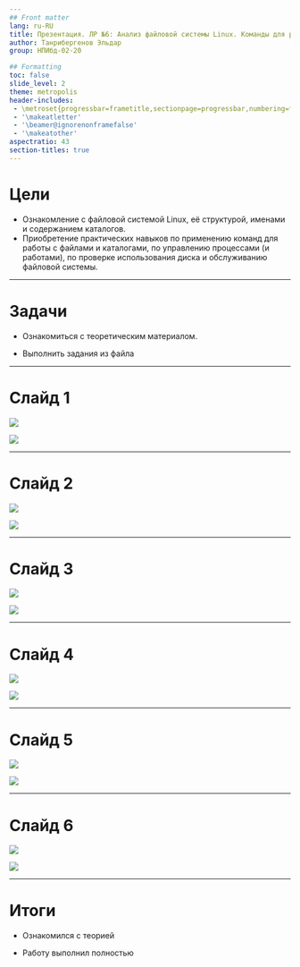 ```yaml
---
## Front matter
lang: ru-RU
title: Презентация. ЛР №6: Анализ файловой системы Linux. Команды для работы с файлами и каталогами.
author: Танрибергенов Эльдар
group: НПИбд-02-20

## Formatting
toc: false
slide_level: 2
theme: metropolis
header-includes: 
 - \metroset{progressbar=frametitle,sectionpage=progressbar,numbering=fraction}
 - '\makeatletter'
 - '\beamer@ignorenonframefalse'
 - '\makeatother'
aspectratio: 43
section-titles: true
---
```



# Цели

- Ознакомление с файловой системой Linux, её структурой, именами и
  содержанием каталогов. 
- Приобретение практических навыков по
  применению команд для работы с файлами и каталогами, по управлению
  процессами (и работами), по проверке использования диска и
  обслуживанию файловой системы.

---

# Задачи

- Ознакомиться с теоретическим материалом.

- Выполнить задания из файла

---

# Слайд 1

![](https://github.com/emtanribergenov/OS_labs/blob/master/6/screenshots/1.png)

![](https://github.com/emtanribergenov/OS_labs/blob/master/6/screenshots/2.png)

---

# Слайд 2

![](https://github.com/emtanribergenov/OS_labs/blob/master/6/screenshots/3.png)

![](https://github.com/emtanribergenov/OS_labs/blob/master/6/screenshots/4.png)

---

# Слайд 3

![](https://github.com/emtanribergenov/OS_labs/blob/master/6/screenshots/5.png)

![](https://github.com/emtanribergenov/OS_labs/blob/master/6/screenshots/6.png)


---

# Слайд 4

![](https://github.com/emtanribergenov/OS_labs/blob/master/6/screenshots/7.png)

![](https://github.com/emtanribergenov/OS_labs/blob/master/6/screenshots/8.png)



------

# Слайд 5

![](https://github.com/emtanribergenov/OS_labs/blob/master/6/screenshots/9.png)

![](https://github.com/emtanribergenov/OS_labs/blob/master/6/screenshots/10.png)

------

# Слайд 6

![](https://github.com/emtanribergenov/OS_labs/blob/master/6/screenshots/11.png)

![](https://github.com/emtanribergenov/OS_labs/blob/master/6/screenshots/12.png)

------



# Итоги

- Ознакомился с теорией

- Работу выполнил полностью
